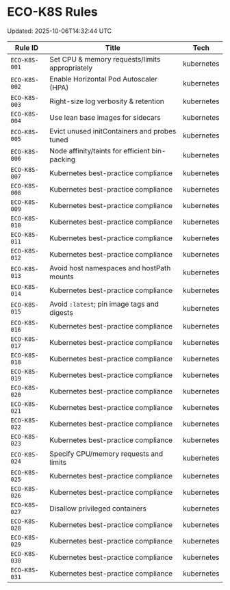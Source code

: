 # ECO-K8S Rules

Updated: 2025-10-06T14:32:44 UTC

| Rule ID | Title | Tech |
|---|---|---|
| `ECO-K8S-001` | Set CPU & memory requests/limits appropriately | kubernetes |
| `ECO-K8S-002` | Enable Horizontal Pod Autoscaler (HPA) | kubernetes |
| `ECO-K8S-003` | Right-size log verbosity & retention | kubernetes |
| `ECO-K8S-004` | Use lean base images for sidecars | kubernetes |
| `ECO-K8S-005` | Evict unused initContainers and probes tuned | kubernetes |
| `ECO-K8S-006` | Node affinity/taints for efficient bin-packing | kubernetes |
| `ECO-K8S-007` | Kubernetes best-practice compliance | kubernetes |
| `ECO-K8S-008` | Kubernetes best-practice compliance | kubernetes |
| `ECO-K8S-009` | Kubernetes best-practice compliance | kubernetes |
| `ECO-K8S-010` | Kubernetes best-practice compliance | kubernetes |
| `ECO-K8S-011` | Kubernetes best-practice compliance | kubernetes |
| `ECO-K8S-012` | Kubernetes best-practice compliance | kubernetes |
| `ECO-K8S-013` | Avoid host namespaces and hostPath mounts | kubernetes |
| `ECO-K8S-014` | Kubernetes best-practice compliance | kubernetes |
| `ECO-K8S-015` | Avoid `:latest`; pin image tags and digests | kubernetes |
| `ECO-K8S-016` | Kubernetes best-practice compliance | kubernetes |
| `ECO-K8S-017` | Kubernetes best-practice compliance | kubernetes |
| `ECO-K8S-018` | Kubernetes best-practice compliance | kubernetes |
| `ECO-K8S-019` | Kubernetes best-practice compliance | kubernetes |
| `ECO-K8S-020` | Kubernetes best-practice compliance | kubernetes |
| `ECO-K8S-021` | Kubernetes best-practice compliance | kubernetes |
| `ECO-K8S-022` | Kubernetes best-practice compliance | kubernetes |
| `ECO-K8S-023` | Kubernetes best-practice compliance | kubernetes |
| `ECO-K8S-024` | Specify CPU/memory requests and limits | kubernetes |
| `ECO-K8S-025` | Kubernetes best-practice compliance | kubernetes |
| `ECO-K8S-026` | Kubernetes best-practice compliance | kubernetes |
| `ECO-K8S-027` | Disallow privileged containers | kubernetes |
| `ECO-K8S-028` | Kubernetes best-practice compliance | kubernetes |
| `ECO-K8S-029` | Kubernetes best-practice compliance | kubernetes |
| `ECO-K8S-030` | Kubernetes best-practice compliance | kubernetes |
| `ECO-K8S-031` | Kubernetes best-practice compliance | kubernetes |
